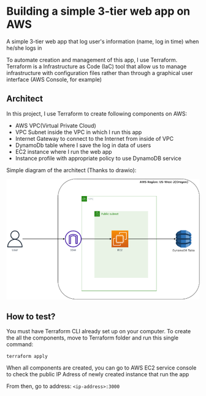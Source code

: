 # Building a simple 3-tier web app on AWS

A simple 3-tier web app that log user's information (name, log in time) when he/she logs in

To automate creation and management of this app, I use Terraform. Terraform is a Infrastructure as Code (IaC) tool that allow us to  manage infrastructure with configuration files rather than through a graphical user interface (AWS Console, for example)

## Architect

In this project, I use Terraform to create following components on AWS:

- AWS VPC(Virtual Private Cloud)  
- VPC Subnet inside the VPC in which I run this app
- Internet Gateway to connect to the Internet from inside of VPC
- DynamoDb table where I save the log in data of users
- EC2 instance where I run the web app
- Instance profile with appropriate policy to use DynamoDB service 

Simple diagram of the architect (Thanks to drawio):

![Diagram](./Terraform/AWS-web-Terraform.png)

## How to test?

You must have Terraform CLI already set up on your computer. To create the all the components, move to Terraform folder and run this single command:

```
terraform apply
```

When all components are created, you can go to AWS EC2 service console to check the public IP Adress of newly created instance that run the app

From then, go to address: ```<ip-address>:3000```
